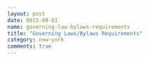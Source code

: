 ```yaml
---
layout: post
date: 0015-09-01
name: governing-law-bylaws-requirements
title: "Governing Laws/Bylaws Requirements"
category: new-york
comments: true
---
```




